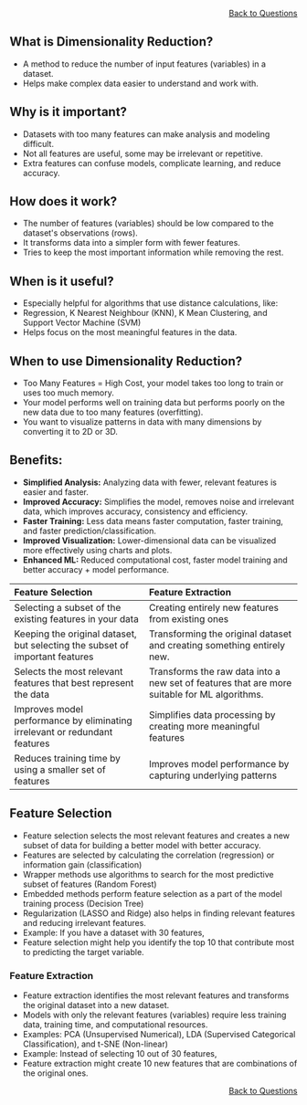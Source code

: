 <p align='right'><a align="right" href="https://github.com/KIRANKUMAR7296/Library/blob/main/Interview.md">Back to Questions</a></p>

## What is Dimensionality Reduction?
- A method to reduce the number of input features (variables) in a dataset.
- Helps make complex data easier to understand and work with.

## Why is it important?
- Datasets with too many features can make analysis and modeling difficult.
- Not all features are useful, some may be irrelevant or repetitive.
- Extra features can confuse models, complicate learning, and reduce accuracy.

## How does it work?
- The number of features (variables) should be low compared to the dataset's observations (rows).
- It transforms data into a simpler form with fewer features.
- Tries to keep the most important information while removing the rest.

## When is it useful?
- Especially helpful for algorithms that use distance calculations, like:
- Regression, K Nearest Neighbour (KNN), K Mean Clustering, and Support Vector Machine (SVM)
- Helps focus on the most meaningful features in the data.

## When to use Dimensionality Reduction?
- Too Many Features = High Cost, your model takes too long to train or uses too much memory.
- Your model performs well on training data but performs poorly on the new data due to too many features (overfitting).
- You want to visualize patterns in data with many dimensions by converting it to 2D or 3D.

## Benefits:
- **Simplified Analysis:** Analyzing data with fewer, relevant features is easier and faster.
- **Improved Accuracy:** Simplifies the model, removes noise and irrelevant data, which improves accuracy, consistency and efficiency.
- **Faster Training:** Less data means faster computation, faster training, and faster prediction/classification.
- **Improved Visualization:** Lower-dimensional data can be visualized more effectively using charts and plots.
- **Enhanced ML:** Reduced computational cost, faster model training and better accuracy + model performance.

**Feature Selection** | **Feature Extraction**
:--- | :---
Selecting a subset of the existing features in your data | Creating entirely new features from existing ones
Keeping the original dataset, but selecting the subset of important features | Transforming the original dataset and creating something entirely new.
Selects the most relevant features that best represent the data | Transforms the raw data into a new set of features that are more suitable for ML algorithms.
Improves model performance by eliminating irrelevant or redundant features | Simplifies data processing by creating more meaningful features
Reduces training time by using a smaller set of features | Improves model performance by capturing underlying patterns

## Feature Selection
- Feature selection selects the most relevant features and creates a new subset of data for building a better model with better accuracy.
- Features are selected by calculating the correlation (regression) or information gain (classification)
- Wrapper methods use algorithms to search for the most predictive subset of features (Random Forest)
- Embedded methods perform feature selection as a part of the model training process (Decision Tree)
- Regularization (LASSO and Ridge) also helps in finding relevant features and reducing irrelevant features.
- Example: If you have a dataset with 30 features,
- Feature selection might help you identify the top 10 that contribute most to predicting the target variable.

### Feature Extraction
- Feature extraction identifies the most relevant features and transforms the original dataset into a new dataset. 
- Models with only the relevant features (variables) require less training data, training time, and computational resources.
- Examples: PCA (Unsupervised Numerical), LDA (Supervised Categorical Classification), and t-SNE (Non-linear)
- Example: Instead of selecting 10 out of 30 features,
- Feature extraction might create 10 new features that are combinations of the original ones. 

<p align='right'><a align="right" href="https://github.com/KIRANKUMAR7296/Library/blob/main/Interview.md">Back to Questions</a></p>
